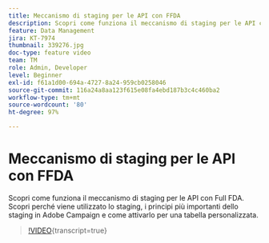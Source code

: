 ```yaml
---
title: Meccanismo di staging per le API con FFDA
description: Scopri come funziona il meccanismo di staging per le API con Full FDA. Scopri perché viene utilizzato lo staging, i principi più importanti dello staging in Adobe Campaign e come attivarlo per una tabella personalizzata.
feature: Data Management
jira: KT-7974
thumbnail: 339276.jpg
doc-type: feature video
team: TM
role: Admin, Developer
level: Beginner
exl-id: f61a1d00-694a-4727-8a24-959cb0258046
source-git-commit: 116a24a8aa123f615e08fa4ebd187b3c4c460ba2
workflow-type: tm+mt
source-wordcount: '80'
ht-degree: 97%

---
```


# Meccanismo di staging per le API con FFDA

Scopri come funziona il meccanismo di staging per le API con Full FDA. Scopri perché viene utilizzato lo staging, i principi più importanti dello staging in Adobe Campaign e come attivarlo per una tabella personalizzata.

>[!VIDEO](https://video.tv.adobe.com/v/339276?quality=12&learn=on){transcript=true}
